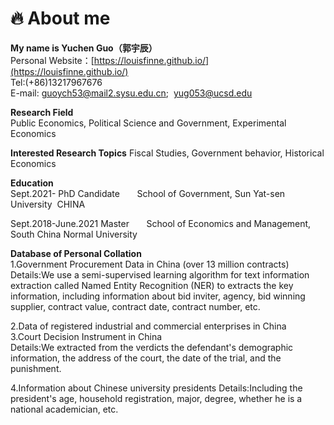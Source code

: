 # 🔥 About me  

**My name is Yuchen Guo（郭宇辰）**  
Personal Website：[https://louisfinne.github.io/](https://louisfinne.github.io/)  
Tel:(+86)13217967676  
E-mail: guoych53@mail2.sysu.edu.cn; &nbsp;yug053@ucsd.edu 
  
  **Research Field**  
Public Economics,  Political Science and Government,  Experimental Economics

  **Interested Research Topics** 
Fiscal Studies, Government behavior, Historical Economics

**Education**  
Sept.2021- 
PhD Candidate  &nbsp;&nbsp;&nbsp;&nbsp;&nbsp;
School of Government, Sun Yat-sen University&nbsp; CHINA

Sept.2018-June.2021
Master &nbsp;&nbsp;&nbsp;&nbsp;&nbsp;
School of Economics and Management, South China Normal University

 **Database of Personal Collation**  
 1.Government Procurement Data in China (over 13 million contracts)  
 Details:We use a semi-supervised learning algorithm for text 
information extraction called Named Entity Recognition (NER) to extracts the key information, including information about bid inviter, agency, bid winning supplier, contract value, contract date, contract number, etc.  

 2.Data of registered industrial and commercial enterprises in China  
 3.Court Decision Instrument in China  
 Details:We extracted from the verdicts the defendant's demographic information, the address of the court, the date of the trial, and the punishment.  
 
 4.Information about Chinese university presidents
 Details:Including the president's age, household registration, major, degree, whether he is a national academician, etc.
